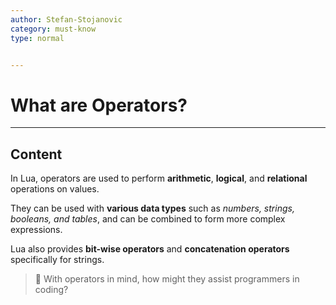 ```yaml
---
author: Stefan-Stojanovic
category: must-know
type: normal


---
```


# What are Operators?

---
## Content

In Lua, operators are used to perform **arithmetic**, **logical**, and **relational** operations on values. 

They can be used with **various data types** such as *numbers, strings, booleans, and tables*, and can be combined to form more complex expressions.

Lua also provides **bit-wise operators** and **concatenation operators** specifically for strings.

> 💬 With operators in mind, how might they assist programmers in coding?